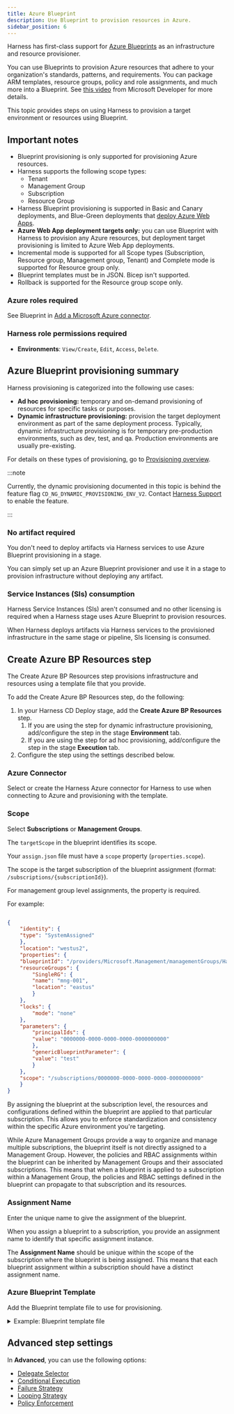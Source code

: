 ```yaml
---
title: Azure Blueprint
description: Use Blueprint to provision resources in Azure.
sidebar_position: 6
---
```


Harness has first-class support for [Azure Blueprints](https://learn.microsoft.com/en-us/azure/governance/blueprints/overview) as an infrastructure and resource provisioner.

You can use Blueprints to provision Azure resources that adhere to your organization's standards, patterns, and requirements. You can package ARM templates, resource groups, policy and role assignments, and much more into a Blueprint. See [this video](https://www.youtube.com/watch?v=cQ9D-d6KkMY) from Microsoft Developer for more details.

This topic provides steps on using Harness to provision a target environment or resources using Blueprint.

## Important notes

* Blueprint provisioning is only supported for provisioning Azure resources.
* Harness supports the following scope types:
	+ Tenant
	+ Management Group
	+ Subscription
	+ Resource Group
* Harness Blueprint provisioning is supported in Basic and Canary deployments, and Blue-Green deployments that [deploy Azure Web Apps](/docs/continuous-delivery/deploy-srv-diff-platforms/azure/azure-web-apps-tutorial).
* **Azure Web App deployment targets only:** you can use Blueprint with Harness to provision any Azure resources, but deployment target provisioning is limited to Azure Web App deployments.
* Incremental mode is supported for all Scope types (Subscription, Resource group, Management group, Tenant) and Complete mode is supported for Resource group only.
* Blueprint templates must be in JSON. Bicep isn't supported.
* Rollback is supported for the Resource group scope only.


### Azure roles required

See Blueprint in [Add a Microsoft Azure connector](https://developer.harness.io/docs/platform/connectors/cloud-providers/add-a-microsoft-azure-connector/).

### Harness role permissions required

- **Environments**: `View/Create`, `Edit`, `Access`, `Delete`.

## Azure Blueprint provisioning summary

Harness provisioning is categorized into the following use cases:
- **Ad hoc provisioning:** temporary and on-demand provisioning of resources for specific tasks or purposes.
- **Dynamic infrastructure provisioning:** provision the target deployment environment as part of the same deployment process. Typically, dynamic infrastructure provisioning is for temporary pre-production environments, such as dev, test, and qa. Production environments are usually pre-existing. 

For details on these types of provisioning, go to [Provisioning overview](/docs/continuous-delivery/cd-infrastructure/provisioning-overview).

:::note

Currently, the dynamic provisioning documented in this topic is behind the feature flag `CD_NG_DYNAMIC_PROVISIONING_ENV_V2`. Contact [Harness Support](mailto:support@harness.io) to enable the feature.

:::

### No artifact required

You don't need to deploy artifacts via Harness services to use Azure Blueprint provisioning in a stage.

You can simply set up an Azure Blueprint provisioner and use it in a stage to provision infrastructure without deploying any artifact.

### Service Instances (SIs) consumption

Harness Service Instances (SIs) aren't consumed and no other licensing is required when a Harness stage uses Azure Blueprint to provision resources.

When Harness deploys artifacts via Harness services to the provisioned infrastructure in the same stage or pipeline, SIs licensing is consumed.

## Create Azure BP Resources step

The Create Azure BP Resources step provisions infrastructure and resources using a template file that you provide.

To add the Create Azure BP Resources step, do the following:

1. In your Harness CD Deploy stage, add the **Create Azure BP Resources** step.
   1. If you are using the step for dynamic infrastructure provisioning, add/configure the step in the stage **Environment** tab.
   2. If you are using the step for ad hoc provisioning, add/configure the step in the stage **Execution** tab.
2. Configure the step using the settings described below.

### Azure Connector

Select or create the Harness Azure connector for Harness to use when connecting to Azure and provisioning with the template.

### Scope

Select **Subscriptions** or **Management Groups**.

The `targetScope` in the blueprint identifies its scope.

Your `assign.json` file must have a `scope` property (`properties.scope`). 

The scope is the target subscription of the blueprint assignment (format: `/subscriptions/{subscriptionId}`). 

For management group level assignments, the property is required.

For example:

```json

{  
    "identity": {  
    "type": "SystemAssigned"  
    },  
    "location": "westus2",  
    "properties": {  
    "blueprintId": "/providers/Microsoft.Management/managementGroups/HarnessARMTest/providers/Microsoft.Blueprint/blueprints/101-boilerplate-mng/versions/v2",  
    "resourceGroups": {  
        "SingleRG": {  
        "name": "mng-001",  
        "location": "eastus"  
        }  
    },  
    "locks": {  
        "mode": "none"  
    },  
    "parameters": {  
        "principalIds": {  
        "value": "0000000-0000-0000-0000-0000000000"  
        },  
        "genericBlueprintParameter": {  
        "value": "test"  
        }  
    },  
    "scope": "/subscriptions/0000000-0000-0000-0000-0000000000"  
    }  
}

```

By assigning the blueprint at the subscription level, the resources and configurations defined within the blueprint are applied to that particular subscription. This allows you to enforce standardization and consistency within the specific Azure environment you're targeting.

While Azure Management Groups provide a way to organize and manage multiple subscriptions, the blueprint itself is not directly assigned to a Management Group. However, the policies and RBAC assignments within the blueprint can be inherited by Management Groups and their associated subscriptions. This means that when a blueprint is applied to a subscription within a Management Group, the policies and RBAC settings defined in the blueprint can propagate to that subscription and its resources.

### Assignment Name

Enter the unique name to give the assignment of the blueprint. 

When you assign a blueprint to a subscription, you provide an assignment name to identify that specific assignment instance.

The **Assignment Name** should be unique within the scope of the subscription where the blueprint is being assigned. This means that each blueprint assignment within a subscription should have a distinct assignment name.

### Azure Blueprint Template

Add the Blueprint template file to use for provisioning.

<details>
<summary>Example: Blueprint template file</summary>

The following example provides a blueprint description, specifies the target scope as the subscription level, includes parameters for RBAC assignment and storage account type, and defines a resource group artifact with an optional description.

```json

{
    "properties": {
        "description": "This will be displayed in the essentials, so make it good",
        "targetScope": "subscription",
        "parameters": {
            "principalIds": {
                "type": "string",
                "metadata": {
                    "displayName": "Principal IDs",
                    "description": "This is a blueprint parameter that any artifact can reference. We'll display these descriptions for you in the info bubble. Supply principal IDs for the users, groups or service principals for the RBAC assignment",
                    "strongType": "PrincipalId"
                }
            },
            "storageAccountType": {
                "type": "string",
                "defaultValue": "Standard_GRS"
            }
        },
        "resourceGroups": {
            "SingleRG": {
                "description": "An optional description for your RG artifact. FYI location and name properties can be left out and we will assume they are assignment-time parameters"
            }
        }
    },
    "type": "Microsoft.Blueprint/blueprints"
}

```

</details>

## Advanced step settings

In **Advanced**, you can use the following options:

* [Delegate Selector](https://developer.harness.io/docs/platform/delegates/manage-delegates/select-delegates-with-selectors/)
* [Conditional Execution](https://developer.harness.io/docs/platform/pipelines/w_pipeline-steps-reference/step-skip-condition-settings/)
* [Failure Strategy](https://developer.harness.io/docs/platform/pipelines/w_pipeline-steps-reference/step-failure-strategy-settings/)
* [Looping Strategy](https://developer.harness.io/docs/platform/pipelines/looping-strategies-matrix-repeat-and-parallelism/)
* [Policy Enforcement](https://developer.harness.io/docs/platform/governance/policy-as-code/harness-governance-overview/)